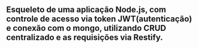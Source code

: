 ## Esqueleto de uma aplicação Node.js, com controle de acesso via token JWT(autenticação) e conexão com o mongo, utilizando CRUD centralizado e as requisições via Restify.
